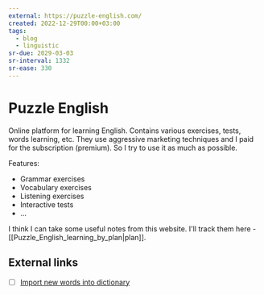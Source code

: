 ```yaml
---
external: https://puzzle-english.com/
created: 2022-12-29T00:00+03:00
tags:
  - blog
  - linguistic
sr-due: 2029-03-03
sr-interval: 1332
sr-ease: 330
---
```


# Puzzle English

Online platform for learning English. Contains various exercises, tests, words learning, etc. They use aggressive marketing techniques and I paid for the subscription (premium). So I try to use it as much as possible.

Features:

- Grammar exercises
- Vocabulary exercises
- Listening exercises
- Interactive tests
- ...

I think I can take some useful notes from this website. I'll track them here - [[Puzzle_English_learning_by_plan|plan]].

## External links

- [ ] [Import new words into dictionary](https://puzzle-english.com/change-my-dictionary/import)
